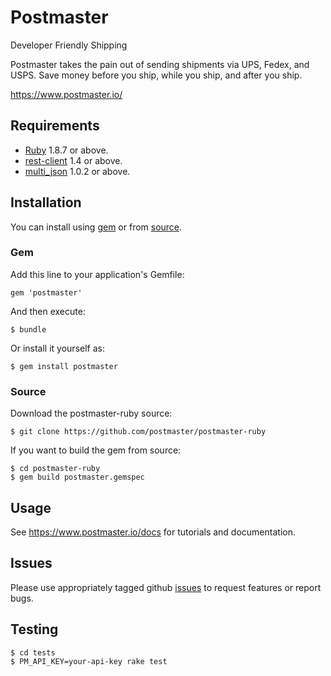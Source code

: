 # Postmaster

Developer Friendly Shipping

Postmaster takes the pain out of sending shipments via UPS, Fedex, and USPS.
Save money before you ship, while you ship, and after you ship.

https://www.postmaster.io/

## Requirements

- [Ruby](http://www.ruby-lang.org/) 1.8.7 or above.
- [rest-client](https://github.com/archiloque/rest-client) 1.4 or above.
- [multi_json](https://github.com/intridea/multi_json) 1.0.2 or above.

## Installation

You can install using [gem](#gem) or from [source](#source). 

### Gem

Add this line to your application's Gemfile:

    gem 'postmaster'

And then execute:

    $ bundle

Or install it yourself as:

    $ gem install postmaster
    
### Source

Download the postmaster-ruby source:

    $ git clone https://github.com/postmaster/postmaster-ruby

If you want to build the gem from source:

    $ cd postmaster-ruby
    $ gem build postmaster.gemspec

## Usage

See https://www.postmaster.io/docs for tutorials and documentation.

## Issues

Please use appropriately tagged github [issues](https://github.com/postmaster/postmaster-api/issues) 
to request features or report bugs.

## Testing
    
    $ cd tests
    $ PM_API_KEY=your-api-key rake test

